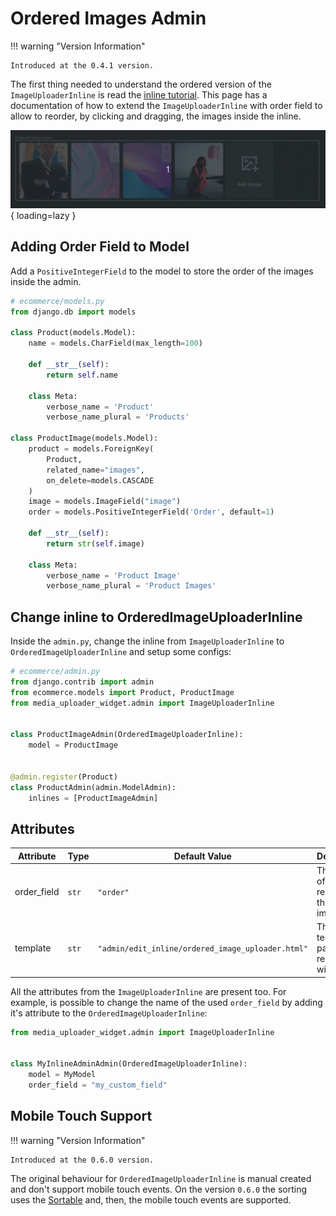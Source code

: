 # Ordered Images Admin

!!! warning "Version Information"

    Introduced at the 0.4.1 version.

The first thing needed to understand the ordered version of the `ImageUploaderInline` is read the [inline tutorial](./01-tutorial.md). This page has a documentation of how to extend the `ImageUploaderInline` with order field to allow to reorder, by clicking and dragging, the images inside the inline.

<div class="images-container" markdown="block">

![Behaviour of drag and drop reorder](./images/behaviour_reorder.gif){ loading=lazy }

</div>

## Adding Order Field to Model

Add a `PositiveIntegerField` to the model to store the order of the images inside the admin.

```python
# ecommerce/models.py
from django.db import models

class Product(models.Model):
    name = models.CharField(max_length=100)

    def __str__(self):
        return self.name

    class Meta:
        verbose_name = 'Product'
        verbose_name_plural = 'Products'

class ProductImage(models.Model):
    product = models.ForeignKey(
        Product,
        related_name="images",
        on_delete=models.CASCADE
    )
    image = models.ImageField("image")
    order = models.PositiveIntegerField('Order', default=1)

    def __str__(self):
        return str(self.image)

    class Meta:
        verbose_name = 'Product Image'
        verbose_name_plural = 'Product Images'
```

## Change inline to OrderedImageUploaderInline

Inside the `admin.py`, change the inline from `ImageUploaderInline` to `OrderedImageUploaderInline` and setup some configs:

```python
# ecommerce/admin.py
from django.contrib import admin
from ecommerce.models import Product, ProductImage
from media_uploader_widget.admin import ImageUploaderInline


class ProductImageAdmin(OrderedImageUploaderInline):
    model = ProductImage


@admin.register(Product)
class ProductAdmin(admin.ModelAdmin):
    inlines = [ProductImageAdmin]

```

## Attributes

| Attribute   | Type  | Default Value | Description                                                                 |
| ----------- | ----- | ------------- | --------------------------------------------------------------------------- |
| order_field | `str` | `"order"`     | The name of field that represents the order of images.                      |
| template    | `str` | `"admin/edit_inline/ordered_image_uploader.html"` | The template path to render the widget. |

All the attributes from the `ImageUploaderInline` are present too. For example, is possible to change the name of the used `order_field` by adding it's attribute to the `OrderedImageUploaderInline`:

```python
from media_uploader_widget.admin import ImageUploaderInline


class MyInlineAdminAdmin(OrderedImageUploaderInline):
    model = MyModel
    order_field = "my_custom_field"

```

## Mobile Touch Support

!!! warning "Version Information"

    Introduced at the 0.6.0 version.

The original behaviour for `OrderedImageUploaderInline` is manual created and don't support mobile touch events. On the version `0.6.0` the sorting uses the [Sortable](https://sortablejs.github.io/Sortable/) and, then, the mobile touch events are supported.
